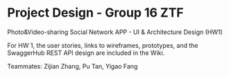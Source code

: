 # Project Design - Group 16 ZTF

Photo&amp;Video-sharing Social Network APP -  UI &amp; Architecture Design (HW1)

For HW 1, the user stories, links to wireframes, prototypes, and the SwaggerHub REST API design are included in the Wiki.

Teammates: Zijian Zhang, Pu Tan, Yigao Fang
